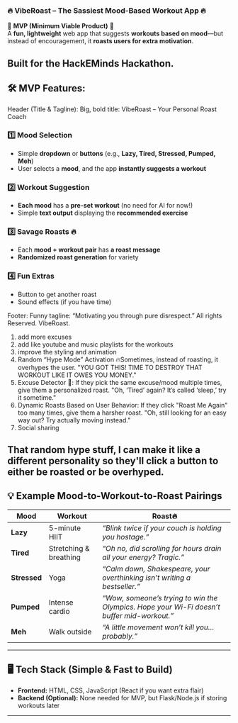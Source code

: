 ### **🔥 VibeRoast – The Sassiest Mood-Based Workout App 🔥**  
💪 **MVP (Minimum Viable Product)** 💪  
A **fun, lightweight** web app that suggests **workouts based on mood**—but instead of encouragement, it **roasts users for extra motivation**.  

Built for the HackEMinds Hackathon.
---

## **🛠 MVP Features:**  

Header (Title & Tagline): Big, bold title: VibeRoast – Your Personal Roast Coach

### 1️⃣ **Mood Selection**  
- Simple **dropdown** or **buttons** (e.g., **Lazy, Tired, Stressed, Pumped, Meh**)  
- User selects a **mood**, and the app **instantly suggests a workout**  

### 2️⃣ **Workout Suggestion**  
- **Each mood** has a **pre-set workout** (no need for AI for now!)  
- Simple **text output** displaying the **recommended exercise**  

### 3️⃣ **Savage Roasts** 🔥  
- Each **mood + workout pair** has **a roast message**  
- **Randomized roast generation** for variety  

### 4️⃣  Fun Extras
- Button to get another roast
- Sound effects (if you have time)

Footer: Funny tagline: “Motivating you through pure disrespect.” All rights Reserved. VibeRoast.  

1. add more excuses
2.  add like youtube and music playlists for the workouts
3. improve the styling and animation
4. Random “Hype Mode” Activation 🔥Sometimes, instead of roasting, it overhypes the user.
"YOU GOT THIS! TIME TO DESTROY THAT WORKOUT LIKE IT OWES YOU MONEY."
5. Excuse Detector 🤡: If they pick the same excuse/mood multiple times, give them a personalized roast.
"Oh, ‘Tired’ again? It’s called ‘sleep,’ try it sometime." 
6.  Dynamic Roasts Based on User Behavior: If they click "Roast Me Again" too many times, give them a harsher roast.
"Oh, still looking for an easy way out? Try actually moving instead."
7. Social sharing

That random hype stuff, I can make it like a different personality so they'll click a button to either be roasted or be overhyped.
---

## **💡 Example Mood-to-Workout-to-Roast Pairings**  

| **Mood**  | **Workout**  | **Roast🔥**  |  
|-----------|------------|------------|  
| **Lazy**  | 5-minute HIIT  | *“Blink twice if your couch is holding you hostage.”*  |  
| **Tired**  | Stretching & breathing  | *“Oh no, did scrolling for hours drain all your energy? Tragic.”*  |  
| **Stressed**  | Yoga  | *“Calm down, Shakespeare, your overthinking isn’t writing a bestseller.”*  |  
| **Pumped**  | Intense cardio  | *“Wow, someone’s trying to win the Olympics. Hope your Wi-Fi doesn’t buffer mid-workout.”*  |  
| **Meh**  | Walk outside  | *“A little movement won’t kill you… probably.”*  |  

---

## **🖥️ Tech Stack (Simple & Fast to Build)**  
- **Frontend:** HTML, CSS, JavaScript (React if you want extra flair)  
- **Backend (Optional):** None needed for MVP, but Flask/Node.js if storing workouts later  

---

